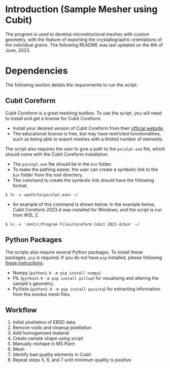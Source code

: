 # Introduction (Sample Mesher using Cubit)

The program is used to develop microstructural meshes with custom geometry, with the feature of exporting the crystallographic orientations of the individual grains. The following README was last updated on the 6th of June, 2023.

# Dependencies

The following section details the requirements to run the script.

## Cubit Coreform

Cubit Coreform is a great meshing toolbox. To use the script, you will need to install and get a license for Cubit Coreform.
* Install your desired version of Cubit Coreform from their [official website](https://coreform.com/products/downloads/).
* The educational license is free, but may have restricted functionalities, such as being able to export meshes with a limited number of elements.

The script also requires the user to give a path to the `psculpt.exe` file, which should come with the Cubit Coreform installation.
* The `psculpt.exe` file should be in the `bin` folder.
* To make the pathing easier, the user can create a symbolic link to the `bin` folder from the root directory.
* The command to create the symbolic link should have the following format.
```
$ ln -s <path/to/psculpt.exe> ~/
```
* An example of this command is shown below. In the example below, Cubit Coreform 2023.4 was installed for Windows, and the script is run from WSL 2.
```
$ ln -s '/mnt/c/Program Files/Coreform Cubit 2023.4/bin' ~/ 
```

## Python Packages

The scripts also require several Python packages. To install these packages, `pip` is required. If you do not have `pip` installed, please following [these instructions](https://linuxize.com/post/how-to-install-pip-on-ubuntu-18.04/).

* Numpy (`python3.9 -m pip install numpy`).
* PIL (`python3.9 -m pip install pillow`) for visualising and altering the sample's geometry.
* PyVista (`python3.9 -m pip install pyvista`) for extracting information from the exodus mesh files.


## Workflow

1. Initial pixellation of EBSD data
2. Remove voids and cleanup pixellation
3. Add homogenised material
4. Create sample shape using script
5. Manually reshape in MS Paint
6. Mesh
7. Identify bad quality elements in Cubit
8. Repeat steps 5, 6, and 7 until minimum quality is positive